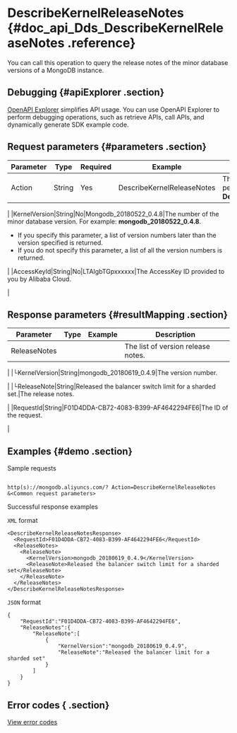 # DescribeKernelReleaseNotes {#doc_api_Dds_DescribeKernelReleaseNotes .reference}

You can call this operation to query the release notes of the minor database versions of a MongoDB instance.

## Debugging {#apiExplorer .section}

[OpenAPI Explorer](https://api.aliyun.com/#product=Dds&api=DescribeKernelReleaseNotes) simplifies API usage. You can use OpenAPI Explorer to perform debugging operations, such as retrieve APIs, call APIs, and dynamically generate SDK example code.

## Request parameters {#parameters .section}

|Parameter|Type|Required|Example|Description|
|---------|----|--------|-------|-----------|
|Action|String|Yes|DescribeKernelReleaseNotes|The operation that you want to perform. Set the value to **DescribeKernelReleaseNotes**.

 |
|KernelVersion|String|No|Mongodb\_20180522\_0.4.8|The number of the minor database version. For example: **mongodb\_20180522\_0.4.8**.

 -   If you specify this parameter, a list of version numbers later than the version specified is returned.
-   If you do not specify this parameter, a list of all the version numbers is returned.

 |
|AccessKeyId|String|No|LTAIgbTGpxxxxxx|The AccessKey ID provided to you by Alibaba Cloud.

 |

## Response parameters {#resultMapping .section}

|Parameter|Type|Example|Description|
|---------|----|-------|-----------|
|ReleaseNotes| | |The list of version release notes.

 |
|└KernelVersion|String|mongodb\_20180619\_0.4.9|The version number.

 |
|└ReleaseNote|String|Released the balancer switch limit for a sharded set.|The release notes.

 |
|RequestId|String|F01D4DDA-CB72-4083-B399-AF4642294FE6|The ID of the request.

 |

## Examples {#demo .section}

Sample requests

``` {#request_demo}

http(s)://mongodb.aliyuncs.com/? Action=DescribeKernelReleaseNotes
&<Common request parameters>

```

Successful response examples

`XML` format

``` {#xml_return_success_demo}
<DescribeKernelReleaseNotesResponse>
  <RequestId>F01D4DDA-CB72-4083-B399-AF4642294FE6</RequestId>
  <ReleaseNotes>
    <ReleaseNote>
      <KernelVersion>mongodb_20180619_0.4.9</KernelVersion>
      <ReleaseNote>Released the balancer switch limit for a sharded set</ReleaseNote>
    </ReleaseNote>
  </ReleaseNotes>
</DescribeKernelReleaseNotesResponse> 

```

`JSON` format

``` {#json_return_success_demo}
{
	"RequestId":"F01D4DDA-CB72-4083-B399-AF4642294FE6",
	"ReleaseNotes":{
		"ReleaseNote":[
			{
				"KernelVersion":"mongodb_20180619_0.4.9",
				"ReleaseNote":"Released the balancer limit for a sharded set"
			}
		]
	}
}
```

## Error codes { .section}

[View error codes](https://error-center.aliyun.com/status/product/Dds)

